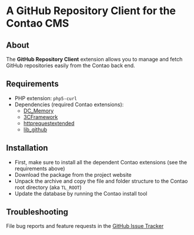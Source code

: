 A GitHub Repository Client for the Contao CMS
=============================================

About
-----

The **GitHub Repository Client** extension allows you to manage and fetch GitHub repositories easily from the Contao back end.


Requirements
------------

* PHP extension: `php5-curl`
* Dependencies (required Contao extensions):
	- [DC_Memory](http://www.contao.org/en/extension-list/view/DC_Memory.en.html "Provide methods to manage data containers with customized loading and storage functionalities")
	- [3CFramework](http://www.contao.org/en/extension-list/view/3CFramework.en.html "Catalog Contao Connector")
	- [httprequestextended](http://www.contao.org/en/extension-list/view/httprequestextended.en.html "Extended HTTP/1.1 compatible request library")
	- [lib_github](https://github.com/LeoUnglaub/contao_lib_github "A cURL based library to access the GitHub API")


Installation
------------

* First, make sure to install all the dependent Contao extensions (see the requirements above)
* Download the package from the project website
* Unpack the archive and copy the file and folder structure to the Contao root directory (aka `TL_ROOT`)
* Update the database by running the Contao install tool


Troubleshooting
---------------

File bug reports and feature requests in the [GitHub Issue Tracker](https://github.com/lindesbs/rep_git_client/issues "GitHub Issue Tracker")